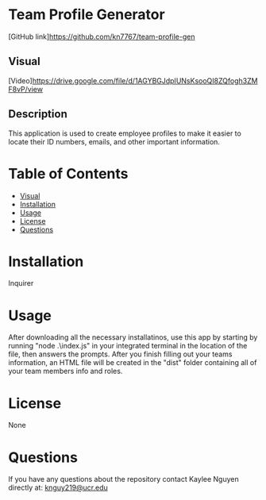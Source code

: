 # Team Profile Generator 

[GitHub link]https://github.com/kn7767/team-profile-gen

## Visual
[Video]https://drive.google.com/file/d/1AGYBGJdpIUNsKsooQI8ZQfogh3ZMF8vP/view 

## Description
This application is used to create employee profiles to make it easier to locate their ID numbers, emails, and other important information.

# Table of Contents 
* [Visual](#visual)
* [Installation](#installation)
* [Usage](#usage)
* [License](#license)
* [Questions](#questions)

# Installation
Inquirer

# Usage
After downloading all the necessary installatinos, use this app by starting by running "node .\index.js" in your integrated terminal in the location of the file, then answers the prompts. After you finish filling out your teams information, an HTML file will be created in the "dist" folder containing all of your team members info and roles.

# License
None

# Questions
If you have any questions about the repository contact Kaylee Nguyen directly at: knguy219@ucr.edu

